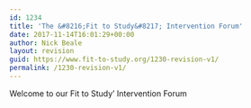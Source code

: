 ```yaml
---
id: 1234
title: 'The &#8216;Fit to Study&#8217; Intervention Forum'
date: 2017-11-14T16:01:29+00:00
author: Nick Beale
layout: revision
guid: https://www.fit-to-study.org/1230-revision-v1/
permalink: /1230-revision-v1/
---
```

Welcome to our Fit to Study&#8217; Intervention Forum
